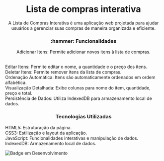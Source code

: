 
<h1 align="center">Lista de compras interativa</h1>

<p align="center">A Lista de Compras Interativa é uma aplicação web projetada para ajudar usuários a gerenciar suas compras de maneira organizada e eficiente.</p>

<h3 align="center"> :hammer: Funcionalidades</h3>
<p align="center">Adicionar Itens: Permite adicionar novos itens à lista de compras.</p></br>
Editar Itens: Permite editar o nome, a quantidade e o preço dos itens.</br>
Deletar Itens: Permite remover itens da lista de compras.</br>
Ordenação Automática: Itens são automaticamente ordenados em ordem alfabética.</br>
Visualização Detalhada: Exibe colunas para nome do item, quantidade, preço e total.</br>
Persistência de Dados: Utiliza IndexedDB para armazenamento local de dados.</br>


<h3 align="center">Tecnologias Utilizadas</h3>
HTML5: Estruturação da página.</br>
CSS3: Estilização e layout da aplicação.</br>
JavaScript: Funcionalidades interativas e manipulação de dados.</br>
IndexedDB: Armazenamento local de dados.</br>

![Badge em Desenvolvimento](http://img.shields.io/static/v1?label=STATUS&message=EM%20DESENVOLVIMENTO&color=GREEN&style=for-the-badge)

